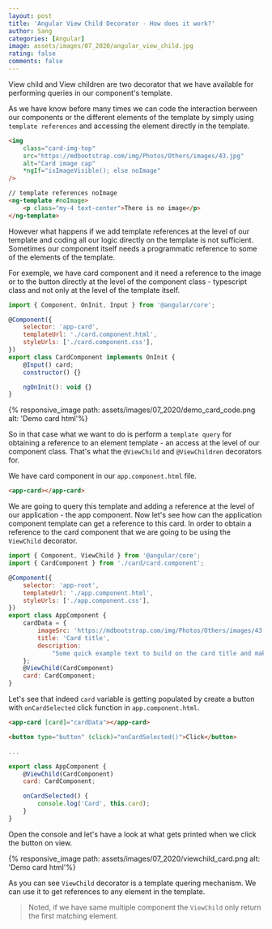 ```yaml
---
layout: post
title: 'Angular View Child Decorator - How does it work?'
author: Sang
categories: [Angular]
image: assets/images/07_2020/angular_view_child.jpg
rating: false
comments: false
---
```


View child and View children are two decorator that we have available for performing queries in our component's template.

As we have know before many times we can code the interaction berween our components or the different elements of the template by simply using `template references` and accessing the element directly in the template.

```html
<img
	class="card-img-top"
	src="https://mdbootstrap.com/img/Photos/Others/images/43.jpg"
	alt="Card image cap"
	*ngIf="isImageVisible(); else noImage"
/>

// template references noImage
<ng-template #noImage>
	<p class="my-4 text-center">There is no image</p>
</ng-template>
```

However what happens if we add template references at the level of our template and coding all our logic directly on the template is not sufficient. Sometimes our component itself needs a programmatic reference to some of the elements of the template.

For exemple, we have card component and it need a reference to the image or to the button directly at the level of the component class - typescript class and not only at the level of the template itself.

```javascript
import { Component, OnInit, Input } from '@angular/core';

@Component({
	selector: 'app-card',
	templateUrl: './card.component.html',
	styleUrls: ['./card.component.css'],
})
export class CardComponent implements OnInit {
	@Input() card;
	constructor() {}

	ngOnInit(): void {}
}
```

{% responsive_image path: assets/images/07_2020/demo_card_code.png alt: 'Demo card html'%}

So in that case what we want to do is perform a `template query` for obtaining a reference to an element template - an access at the level of our component class. That's what the `@ViewChild` and `@ViewChildren` decorators for.

We have card component in our `app.component.html` file.

```html
<app-card></app-card>
```

We are going to query this template and adding a reference at the level of our application - the app component. Now let's see how can the application component template can get a reference to this card. In order to obtain a reference to the card component that we are going to be using the `ViewChild` decorator.

```javascript
import { Component, ViewChild } from '@angular/core';
import { CardComponent } from './card/card.component';

@Component({
	selector: 'app-root',
	templateUrl: './app.component.html',
	styleUrls: ['./app.component.css'],
})
export class AppComponent {
	cardData = {
		imageSrc: 'https://mdbootstrap.com/img/Photos/Others/images/43.jpg',
		title: 'Card title',
		description:
			"Some quick example text to build on the card title and make up the bulk of the card's content.",
	};
	@ViewChild(CardComponent)
	card: CardComponent;
}
```

Let's see that indeed `card` variable is getting populated by create a button with `onCardSelected` click function in `app.component.html`.

```html
<app-card [card]="cardData"></app-card>

<button type="button" (click)="onCardSelected()">Click</button>
```

```javascript
...

export class AppComponent {
	@ViewChild(CardComponent)
	card: CardComponent;

	onCardSelected() {
		console.log('Card', this.card);
	}
}
```

Open the console and let's have a look at what gets printed when we click the button on view.

{% responsive_image path: assets/images/07_2020/viewchild_card.png alt: 'Demo card html'%}

As you can see `ViewChild` decorator is a template quering mechanism. We can use it to get references to any element in the template.

> Noted, if we have same multiple component the `ViewChild` only return the first matching element.
